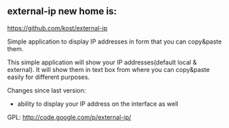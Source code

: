 ## external-ip new home is: ##
https://github.com/kost/external-ip

Simple application to display IP addresses in form that you can copy&paste them.

This simple application will show your IP addresses(default local & external). It will show them in text box from where you can copy&paste easily for different purposes.

Changes since last version:
- ability to display your IP address on the interface as well

GPL: http://code.google.com/p/external-ip/
